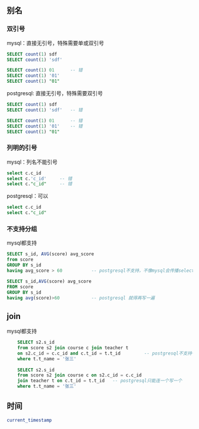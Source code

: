 ## 别名

### 双引号

mysql：直接无引号，特殊需要单或双引号

```sql
SELECT count(1) sdf
SELECT count(1) 'sdf'

SELECT count(1) 01		-- 错
SELECT count(1) '01'
SELECT count(1) "01"
```

postgresql: 直接无引号，特殊需要双引号

```sql
SELECT count(1) sdf
SELECT count(1) 'sdf'	-- 错

SELECT count(1) 01		-- 错
SELECT count(1) '01'	-- 错
SELECT count(1) "01"
```

### 列明的引号

mysql：列名不能引号

```sql
select c.c_id
select c.'c_id'		-- 错
select c."c_id"		-- 错
```

postgresql：可以

```sql
select c.c_id
select c."c_id"
```



### 不支持分组

mysql都支持

```sql
SELECT s_id, AVG(score) avg_score		
from score 
GROUP BY s_id
having avg_score > 60			-- postgresql不支持，不像mysql会传播select的别名。

SELECT s_id,AVG(score) avg_score
FROM score
GROUP BY s_id
having avg(score)>60			-- postgresql 就得再写一遍
```

## join

mysql都支持

```sql
    SELECT s2.s_id
	from score s2 join course c join teacher t 
	on s2.c_id = c.c_id and c.t_id = t.t_id			-- postgresql不支持一起写
	where t.t_name = '张三'
	
	SELECT s2.s_id
	from score s2 join course c on s2.c_id = c.c_id 
	join teacher t on c.t_id = t.t_id   -- postgresql只能连一个写一个
	where t.t_name = '张三'
```

## 时间

```sql
current_timestamp


```

